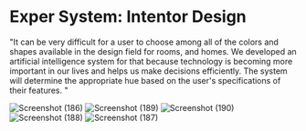 # Exper System: Intentor Design 
"It can be very difficult for a user to choose among all of the colors and shapes available in the design field for rooms, and homes.
We developed an artificial intelligence system for that because technology is becoming more important in our lives and helps us make decisions efficiently.
The system will determine the appropriate hue based on the user's specifications of their features.
" 

![Screenshot (186)](https://github.com/re-compsci/Intentor-Design-/assets/87290960/06f67005-26fd-48d3-9370-d933bb3f5a2b)
![Screenshot (189)](https://github.com/re-compsci/Intentor-Design-/assets/87290960/34be7f64-9cc5-4b4f-bc12-b9185f68da14)
![Screenshot (190)](https://github.com/re-compsci/Intentor-Design-/assets/87290960/15e5e0de-6252-459c-8770-0445522f372f)
![Screenshot (188)](https://github.com/re-compsci/Intentor-Design-/assets/87290960/a53750aa-1297-411d-96cb-ae7495bff941)
![Screenshot (187)](https://github.com/re-compsci/Intentor-Design-/assets/87290960/7e1803d8-8c8a-4478-b778-d363c0bcec52)
